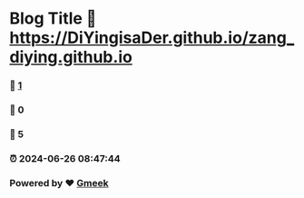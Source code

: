 # Blog Title :link: https://DiYingisaDer.github.io/zang_diying.github.io 
### :page_facing_up: [1](https://DiYingisaDer.github.io/zang_diying.github.io/tag.html) 
### :speech_balloon: 0 
### :hibiscus: 5 
### :alarm_clock: 2024-06-26 08:47:44 
### Powered by :heart: [Gmeek](https://github.com/Meekdai/Gmeek)
